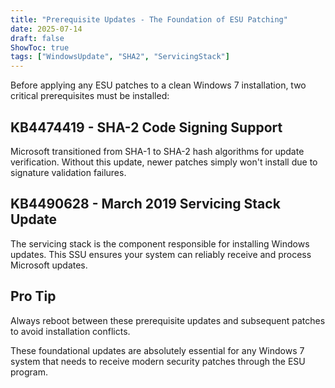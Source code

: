 ```yaml
---
title: "Prerequisite Updates - The Foundation of ESU Patching"
date: 2025-07-14
draft: false
ShowToc: true
tags: ["WindowsUpdate", "SHA2", "ServicingStack"]
---
```


Before applying any ESU patches to a clean Windows 7 installation, two critical prerequisites must be installed:

## KB4474419 - SHA-2 Code Signing Support

Microsoft transitioned from SHA-1 to SHA-2 hash algorithms for update verification. Without this update, newer patches simply won't install due to signature validation failures.

## KB4490628 - March 2019 Servicing Stack Update

The servicing stack is the component responsible for installing Windows updates. This SSU ensures your system can reliably receive and process Microsoft updates.

## Pro Tip

Always reboot between these prerequisite updates and subsequent patches to avoid installation conflicts.

These foundational updates are absolutely essential for any Windows 7 system that needs to receive modern security patches through the ESU program.